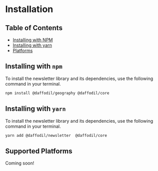 # Installation

## Table of Contents
- [Installing with NPM](#installing-with-npm)
- [Installing with yarn](#installing-with-yarn)
- [Platforms](#supported-platforms)

## Installing with `npm`

To install the newsletter library and its dependencies, use the following command in your terminal.

```bash
npm install @daffodil/geography @daffodil/core
```

## Installing with `yarn`

To install the newsletter library and its dependencies, use the following command in your terminal.

```bash
yarn add @daffodil/newsletter  @daffodil/core
```

## Supported Platforms
Coming soon!